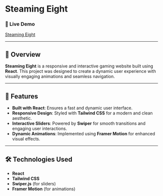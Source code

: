 # Steaming Eight

### 🚀 Live Demo
[Steaming Eight](https://steaming-eight.vercel.app/)

---

## 📖 Overview
**Steaming Eight** is a responsive and interactive gaming website built using **React**. This project was designed to create a dynamic user experience with visually engaging animations and seamless navigation. 

---

## 🎯 Features

- **Built with React**: Ensures a fast and dynamic user interface.
- **Responsive Design**: Styled with **Tailwind CSS** for a modern and clean aesthetic.
- **Interactive Sliders**: Powered by **Swiper** for smooth transitions and engaging user interactions.
- **Dynamic Animations**: Implemented using **Framer Motion** for enhanced visual effects.

---

## 🛠️ Technologies Used

- **React**
- **Tailwind CSS**
- **Swiper.js** (for sliders)
- **Framer Motion** (for animations)
